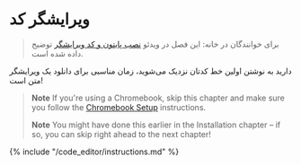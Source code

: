 # ویرایشگر کد

> برای خوانندگان در خانه: این فصل در ویدئو [نصب پایتون و کد ویرایشگر](https://www.youtube.com/watch?v=pVTaqzKZCdA&t=4m43s) توضیح داده شده است.

دارید به نوشتن اولین خط کدتان نزدیک می‌شوید، زمان مناسبی برای دانلود یک ویرایشگر متن است!

> **Note** If you're using a Chromebook, skip this chapter and make sure you follow the [Chromebook Setup](../chromebook_setup/README.md) instructions.
> 
> **Note** You might have done this earlier in the Installation chapter – if so, you can skip right ahead to the next chapter!

{% include "/code_editor/instructions.md" %}
